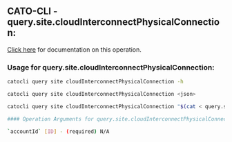 
## CATO-CLI - query.site.cloudInterconnectPhysicalConnection:
[Click here](https://api.catonetworks.com/documentation/#query-query.site.cloudInterconnectPhysicalConnection) for documentation on this operation.

### Usage for query.site.cloudInterconnectPhysicalConnection:

```bash
catocli query site cloudInterconnectPhysicalConnection -h

catocli query site cloudInterconnectPhysicalConnection <json>

catocli query site cloudInterconnectPhysicalConnection "$(cat < query.site.cloudInterconnectPhysicalConnection.json)"

#### Operation Arguments for query.site.cloudInterconnectPhysicalConnection ####

`accountId` [ID] - (required) N/A    
